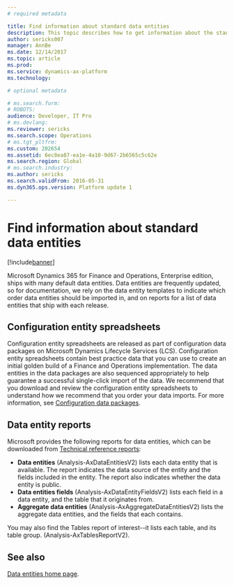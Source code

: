 ```yaml
---
# required metadata

title: Find information about standard data entities
description: This topic describes how to get information about the standard data entities that are available for Microsoft Dynamics 365 for Finance and Operations, Enterprise edition.
author: sericks007
manager: AnnBe
ms.date: 12/14/2017
ms.topic: article
ms.prod: 
ms.service: dynamics-ax-platform
ms.technology: 

# optional metadata

# ms.search.form: 
# ROBOTS: 
audience: Developer, IT Pro
# ms.devlang: 
ms.reviewer: sericks
ms.search.scope: Operations
# ms.tgt_pltfrm: 
ms.custom: 202654
ms.assetid: 6ec8ea87-ea1e-4a10-9d67-2b6565c5c62e
ms.search.region: Global
# ms.search.industry: 
ms.author: sericks
ms.search.validFrom: 2016-05-31
ms.dyn365.ops.version: Platform update 1

---
```


# Find information about standard data entities

[!include[banner](../includes/banner.md)]

Microsoft Dynamics 365 for Finance and Operations, Enterprise edition, ships with many default data entities. Data entities are frequently updated, so for documentation, we rely on the data entity templates to indicate which order data entities should be imported in, and on reports for a list of data entities that ship with each release.  

## Configuration entity spreadsheets
Configuration entity spreadsheets are released as part of configuration data packages on Microsoft Dynamics Lifecycle Services (LCS). Configuration entity spreadsheets contain best practice data that you can use to create an initial golden build of a Finance and Operations implementation. The data entities in the data packages are also sequenced appropriately to help guarantee a successful single-click import of the data. We recommend that you download and review the configuration entity spreadsheets to understand how we recommend that you order your data imports. For more information, see [Configuration data packages](configuration-data-packages.md).

## Data entity reports
Microsoft provides the following reports for data entities, which can be downloaded from [Technical reference reports](https://mbs.microsoft.com/customersource/northamerica/AX/downloads/reports/axtechrefrep): 
- **Data entities** (Analysis-AxDataEntitiesV2) lists each data entity that is available. The report indicates the data source of the entity and the fields included in the entity. The report also indicates whether the data entity is public.
- **Data entities fields** (Analysis-AxDataEntityFieldsV2) lists each field in a data entity, and the table that it originates from.
- **Aggregate data entities** (Analysis-AxAggregateDataEntitiesV2) lists the aggregate data entities, and the fields that each contains. 

You may also find the Tables report of interest--it lists each table, and its table group. (Analysis-AxTablesReportV2).  


## See also
[Data entities home page](data-entities.md).
